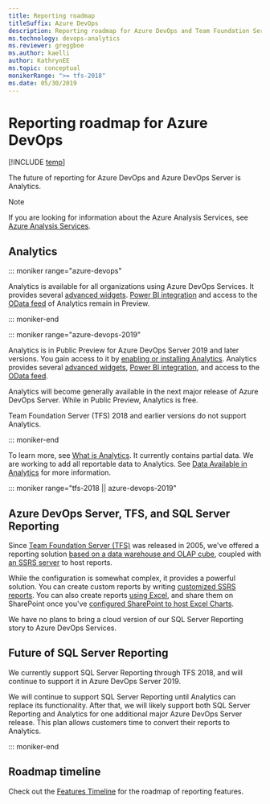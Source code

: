 ```yaml
---
title: Reporting roadmap
titleSuffix: Azure DevOps
description: Reporting roadmap for Azure DevOps and Team Foundation Server (TFS)
ms.technology: devops-analytics
ms.reviewer: greggboe
ms.author: kaelli
author: KathrynEE
ms.topic: conceptual
monikerRange: ">= tfs-2018"
ms.date: 05/30/2019
---
```


# Reporting roadmap for Azure DevOps

[!INCLUDE [temp](../includes/version-azure-devops.md)]

The future of reporting for Azure DevOps and Azure DevOps Server is Analytics.

> [!NOTE]  
> If you are looking for information about the Azure Analysis Services, see
> [Azure Analysis Services](https://azure.microsoft.com/services/analysis-services/).

## Analytics

::: moniker range="azure-devops"

Analytics is available for all organizations using Azure DevOps Services. It provides several [advanced widgets](../dashboards/analytics-widgets.md). [Power BI integration](overview.md) and access to the [OData feed](../extend-analytics/quick-ref.md) of Analytics remain in Preview.

::: moniker-end

::: moniker range="azure-devops-2019"

Analytics is in Public Preview for Azure DevOps Server 2019 and later versions. You gain access to it by [enabling or installing Analytics](../dashboards/analytics-extension.md). Analytics provides several [advanced widgets](../dashboards/analytics-widgets.md), [Power BI integration](overview.md), and access to the [OData feed](../extend-analytics/quick-ref.md).

Analytics will become generally available in the next major release of Azure DevOps Server. While in Public Preview, Analytics is free.

Team Foundation Server (TFS) 2018 and earlier versions do not support Analytics.

::: moniker-end

To learn more, see [What is Analytics](what-is-analytics.md). It currently contains partial data. We are working to add all reportable data to Analytics. See [Data Available in Analytics](./data-available-in-analytics.md) for more information.

::: moniker range="tfs-2018 || azure-devops-2019"

## Azure DevOps Server, TFS, and SQL Server Reporting

Since [Team Foundation Server (TFS)](https://visualstudio.microsoft.com/tfs/) was released in 2005, we've offered a reporting solution [based on a data warehouse and OLAP cube](../sql-reports/reporting-services-reports.md), coupled with [an SSRS server](../sql-reports/create-and-manage-reporting-services-reports.md?toc=../sql-reports/toc.json&bc=../sql-reports/breadcrumb/toc.json) to host reports.

<!--- ![TFS Data warehouse architecture conceptual diagram](../sql-reports/media/tfs_datawarearch_r.png)  -->

While the configuration is somewhat complex, it provides a powerful solution. You can create custom reports by writing [customized SSRS reports](../sql-reports/create-and-manage-reporting-services-reports.md?toc=/azure/devops/report/sql-reports/toc.json&bc=/azure/devops/report/sql-reports/breadcrumb/to]c.json). You can also create reports [using Excel](../create-status-and-trend-excel-reports.md?toc=/azure/devops/report/toc.json&bc=/azure/devops/report/breadcrumb/toc.json), and share them on SharePoint once you've [configured SharePoint to host Excel Charts](../sharepoint-dashboards/configure-sharepoint-tfs-2017-earlier.md).

We have no plans to bring a cloud version of our SQL Server Reporting story to Azure DevOps Services.

## Future of SQL Server Reporting

We currently support SQL Server Reporting through TFS 2018, and will continue to support it in Azure DevOps Server 2019.

We will continue to support SQL Server Reporting until Analytics can replace its functionality. After that, we will likely support both SQL Server Reporting and Analytics for one additional major Azure DevOps Server release. This plan allows customers time to convert their reports to Analytics.

::: moniker-end

## Roadmap timeline

Check out the [Features Timeline](/azure/devops/release-notes/) for the roadmap of reporting features.
